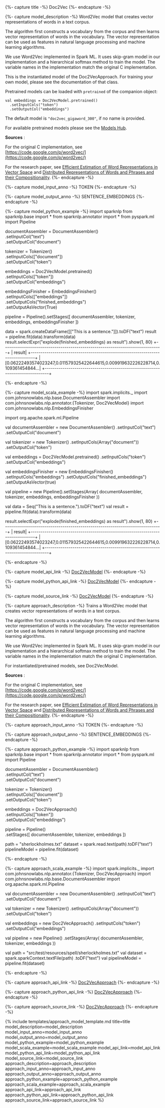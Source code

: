 {%- capture title -%}
Doc2Vec
{%- endcapture -%}

{%- capture model_description -%}
Word2Vec model that creates vector representations of words in a text corpus.

The algorithm first constructs a vocabulary from the corpus
and then learns vector representation of words in the vocabulary.
The vector representation can be used as features in
natural language processing and machine learning algorithms.

We use Word2Vec implemented in Spark ML. It uses skip-gram model in our implementation and a hierarchical softmax
method to train the model. The variable names in the implementation match the original C implementation.

This is the instantiated model of the Doc2VecApproach.
For training your own model, please see the documentation of that class.

Pretrained models can be loaded with `pretrained` of the companion object:
```
val embeddings = Doc2VecModel.pretrained()
  .setInputCols("token")
  .setOutputCol("embeddings")
```
The default model is `"doc2vec_gigaword_300"`, if no name is provided.

For available pretrained models please see the [Models Hub](https://sparknlp.org/models).

**Sources** :

For the original C implementation, see [https://code.google.com/p/word2vec/](https://code.google.com/p/word2vec/)

For the research paper, see
[Efficient Estimation of Word Representations in Vector Space](https://arxiv.org/abs/1301.3781)
and [Distributed Representations of Words and Phrases and their Compositionality](https://arxiv.org/pdf/1310.4546v1.pdf).
{%- endcapture -%}

{%- capture model_input_anno -%}
TOKEN
{%- endcapture -%}

{%- capture model_output_anno -%}
SENTENCE_EMBEDDINGS
{%- endcapture -%}

{%- capture model_python_example -%}
import sparknlp
from sparknlp.base import *
from sparknlp.annotator import *
from pyspark.ml import Pipeline

documentAssembler = DocumentAssembler() \
    .setInputCol("text") \
    .setOutputCol("document")

tokenizer = Tokenizer() \
    .setInputCols(["document"]) \
    .setOutputCol("token")

embeddings = Doc2VecModel.pretrained() \
    .setInputCols(["token"]) \
    .setOutputCol("embeddings")

embeddingsFinisher = EmbeddingsFinisher() \
    .setInputCols(["embeddings"]) \
    .setOutputCols("finished_embeddings") \
    .setOutputAsVector(True)

pipeline = Pipeline().setStages([
    documentAssembler,
    tokenizer,
    embeddings,
    embeddingsFinisher
])

data = spark.createDataFrame([["This is a sentence."]]).toDF("text")
result = pipeline.fit(data).transform(data)
result.selectExpr("explode(finished_embeddings) as result").show(1, 80)
+--------------------------------------------------------------------------------+
|                                                                          result|
+--------------------------------------------------------------------------------+
|[0.06222493574023247,0.011579325422644615,0.009919632226228714,0.109361454844...|
+--------------------------------------------------------------------------------+

{%- endcapture -%}

{%- capture model_scala_example -%}
import spark.implicits._
import com.johnsnowlabs.nlp.base.DocumentAssembler
import com.johnsnowlabs.nlp.annotator.{Tokenizer, Doc2VecModel}
import com.johnsnowlabs.nlp.EmbeddingsFinisher

import org.apache.spark.ml.Pipeline

val documentAssembler = new DocumentAssembler()
  .setInputCol("text")
  .setOutputCol("document")

val tokenizer = new Tokenizer()
  .setInputCols(Array("document"))
  .setOutputCol("token")

val embeddings = Doc2VecModel.pretrained()
  .setInputCols("token")
  .setOutputCol("embeddings")

val embeddingsFinisher = new EmbeddingsFinisher()
  .setInputCols("embeddings")
  .setOutputCols("finished_embeddings")
  .setOutputAsVector(true)

val pipeline = new Pipeline().setStages(Array(
  documentAssembler,
  tokenizer,
  embeddings,
  embeddingsFinisher
))

val data = Seq("This is a sentence.").toDF("text")
val result = pipeline.fit(data).transform(data)

result.selectExpr("explode(finished_embeddings) as result").show(1, 80)
+--------------------------------------------------------------------------------+
|                                                                          result|
+--------------------------------------------------------------------------------+
|[0.06222493574023247,0.011579325422644615,0.009919632226228714,0.109361454844...|
+--------------------------------------------------------------------------------+

{%- endcapture -%}

{%- capture model_api_link -%}
[Doc2VecModel](/api/com/johnsnowlabs/nlp/embeddings/Doc2VecModel)
{%- endcapture -%}

{%- capture model_python_api_link -%}
[Doc2VecModel](/api/python/reference/autosummary/sparknlp/annotator/embeddings/doc2vec/index.html#sparknlp.annotator.embeddings.doc2vec.Doc2VecModel)
{%- endcapture -%}

{%- capture model_source_link -%}
[Doc2VecModel](https://github.com/JohnSnowLabs/spark-nlp/tree/master/src/main/scala/com/johnsnowlabs/nlp/embeddings/Doc2VecModel.scala)
{%- endcapture -%}

{%- capture approach_description -%}
Trains a Word2Vec model that creates vector representations of words in a text corpus.

The algorithm first constructs a vocabulary from the corpus
and then learns vector representation of words in the vocabulary.
The vector representation can be used as features in
natural language processing and machine learning algorithms.

We use Word2Vec implemented in Spark ML. It uses skip-gram model in our implementation and a hierarchical softmax
method to train the model. The variable names in the implementation match the original C implementation.

For instantiated/pretrained models, see Doc2VecModel.

**Sources** :

For the original C implementation, see [https://code.google.com/p/word2vec/](https://code.google.com/p/word2vec/)

For the research paper, see
[Efficient Estimation of Word Representations in Vector Space](https://arxiv.org/abs/1301.3781)
and [Distributed Representations of Words and Phrases and their Compositionality](https://arxiv.org/pdf/1310.4546v1.pdf).
{%- endcapture -%}

{%- capture approach_input_anno -%}
TOKEN
{%- endcapture -%}

{%- capture approach_output_anno -%}
SENTENCE_EMBEDDINGS
{%- endcapture -%}

{%- capture approach_python_example -%}
import sparknlp
from sparknlp.base import *
from sparknlp.annotator import *
from pyspark.ml import Pipeline

documentAssembler = DocumentAssembler() \
    .setInputCol("text") \
    .setOutputCol("document")

tokenizer = Tokenizer() \
    .setInputCols(["document"]) \
    .setOutputCol("token")

embeddings = Doc2VecApproach() \
    .setInputCols(["token"]) \
    .setOutputCol("embeddings")

pipeline = Pipeline() \
    .setStages([
      documentAssembler,
      tokenizer,
      embeddings
    ])

path = "sherlockholmes.txt"
dataset = spark.read.text(path).toDF("text")
pipelineModel = pipeline.fit(dataset)

{%- endcapture -%}

{%- capture approach_scala_example -%}
import spark.implicits._
import com.johnsnowlabs.nlp.annotator.{Tokenizer, Doc2VecApproach}
import com.johnsnowlabs.nlp.base.DocumentAssembler
import org.apache.spark.ml.Pipeline

val documentAssembler = new DocumentAssembler()
  .setInputCol("text")
  .setOutputCol("document")

val tokenizer = new Tokenizer()
  .setInputCols(Array("document"))
  .setOutputCol("token")

val embeddings = new Doc2VecApproach()
  .setInputCols("token")
  .setOutputCol("embeddings")

val pipeline = new Pipeline()
  .setStages(Array(
    documentAssembler,
    tokenizer,
    embeddings
  ))

val path = "src/test/resources/spell/sherlockholmes.txt"
val dataset = spark.sparkContext.textFile(path)
  .toDF("text")
val pipelineModel = pipeline.fit(dataset)

{%- endcapture -%}

{%- capture approach_api_link -%}
[Doc2VecApproach](/api/com/johnsnowlabs/nlp/embeddings/Doc2VecApproach)
{%- endcapture -%}

{%- capture approach_python_api_link -%}
[Doc2VecApproach](/api/python/reference/autosummary/sparknlp/annotator/embeddings/doc2vec/index.html#sparknlp.annotator.embeddings.doc2vec.Doc2VecApproach)
{%- endcapture -%}

{%- capture approach_source_link -%}
[Doc2VecApproach](https://github.com/JohnSnowLabs/spark-nlp/tree/master/src/main/scala/com/johnsnowlabs/nlp/embeddings/Doc2VecApproach.scala)
{%- endcapture -%}


{% include templates/approach_model_template.md
title=title
model_description=model_description
model_input_anno=model_input_anno
model_output_anno=model_output_anno
model_python_example=model_python_example
model_scala_example=model_scala_example
model_api_link=model_api_link
model_python_api_link=model_python_api_link
model_source_link=model_source_link
approach_description=approach_description
approach_input_anno=approach_input_anno
approach_output_anno=approach_output_anno
approach_python_example=approach_python_example
approach_scala_example=approach_scala_example
approach_api_link=approach_api_link
approach_python_api_link=approach_python_api_link
approach_source_link=approach_source_link
%}
